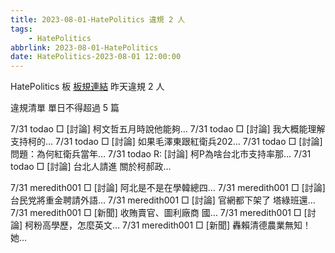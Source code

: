 ```yaml
---
title: 2023-08-01-HatePolitics 違規 2 人
tags:
    - HatePolitics
abbrlink: 2023-08-01-HatePolitics
date: HatePolitics-2023-08-01 12:00:00
---
```

HatePolitics 板 [板規連結](https://www.ptt.cc/bbs/HatePolitics/M.1617115262.A.D60.html)
昨天違規 2 人
<!-- more -->

違規清單
單日不得超過 5 篇

7/31 todao □ [討論] 柯文哲五月時說他能夠…
7/31 todao □ [討論] 我大概能理解支持柯的…
7/31 todao □ [討論] 如果毛澤東跟紅衛兵202…
7/31 todao □ [討論] 問題：為何紅衛兵當年…
7/31 todao R: [討論] 柯P為啥台北市支持率那…
7/31 todao □ [討論] 台北人請進 關於柯郝政…

7/31 meredith001 □ [討論] 阿北是不是在學韓總四…
7/31 meredith001 □ [討論] 台民党將重金聘請外語…
7/31 meredith001 □ [討論] 官網都下架了 塔綠班還…
7/31 meredith001 □ [新聞] 收賄賣官、圖利廠商 國…
7/31 meredith001 □ [討論] 柯粉高學歷，怎麼英文…
7/31 meredith001 □ [新聞] 轟賴清德農業無知！她…